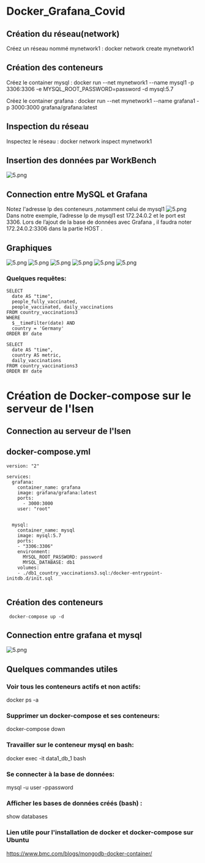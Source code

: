 # Docker_Grafana_Covid



## Création du réseau(network)

Créez un réseau nommé mynetwork1 : docker network create mynetwork1



## Création des conteneurs

Créez le container mysql : docker run --net mynetwork1 --name mysql1 -p 3306:3306 -e
 MYSQL_ROOT_PASSWORD=password -d mysql:5.7 

Créez le container grafana : docker run --net mynetwork1 --name grafana1 -p 3000:3000 grafana/grafana:latest

## Inspection du réseau

Inspectez le réseau : docker network inspect mynetwork1

## Insertion des données par WorkBench

![5.png](./grafana_docker_brief/MySQLWorkbench.png)


## Connection entre MySQL et Grafana

Notez l'adresse Ip des conteneurs ,notamment celui de mysql1 
![5.png](./grafana_docker_brief/Capture_network.JPG)
Dans notre exemple, l’adresse Ip de mysql1 est 172.24.0.2 et le port est 3306. 
Lors de l’ajout de la base de données avec Grafana , il faudra noter 172.24.0.2:3306 dans la partie HOST . 


## Graphiques

![5.png](./grafana_docker_brief/Capture_bar.JPG)
![5.png](./grafana_docker_brief/Capture_bar_2.JPG)
![5.png](./grafana_docker_brief/Capture_heatmap.JPG)
![5.png](./grafana_docker_brief/Capture_hundred.JPG)
![5.png](./grafana_docker_brief/Capture_lines.JPG)
![5.png](./grafana_docker_brief/Capture_stats.JPG)




### Quelques requêtes:
```
SELECT
  date AS "time",
  people_fully_vaccinated,
  people_vaccinated, daily_vaccinations
FROM country_vaccinations3
WHERE
  $__timeFilter(date) AND
  country = 'Germany'
ORDER BY date
```

```
SELECT
  date AS "time",
  country AS metric,
  daily_vaccinations
FROM country_vaccinations3
ORDER BY date
```

# Création de Docker-compose sur le serveur de l'Isen

## Connection au serveur de l'Isen

## docker-compose.yml 

```
version: "2"

services:
  grafana:
    container_name: grafana
    image: grafana/grafana:latest
    ports:
      - 3000:3000
    user: "root"


  mysql:
    container_name: mysql
    image: mysql:5.7
    ports:
    - "3306:3306"
    environment:
      MYSQL_ROOT_PASSWORD: password
      MYSQL_DATABASE: db1
    volumes:
    - ./db1_country_vaccinations3.sql:/docker-entrypoint-initdb.d/init.sql
  
```
## Création des conteneurs

``` docker-compose up -d```

## Connection entre grafana et mysql
![5.png](./grafana_docker_brief/Capture_command_docker.JPG)

## Quelques commandes utiles

### Voir tous les conteneurs actifs et non actifs:
docker ps -a

### Supprimer un docker-compose et ses conteneurs:

docker-compose down

### Travailler sur le conteneur mysql en bash:
docker exec -it data1_db_1 bash

### Se connecter à la base de données:
mysql -u user -ppassword

### Afficher les bases de données créés (bash) : 
show databases

### Lien utile pour l'installation de docker et docker-compose sur Ubuntu

https://www.bmc.com/blogs/mongodb-docker-container/
